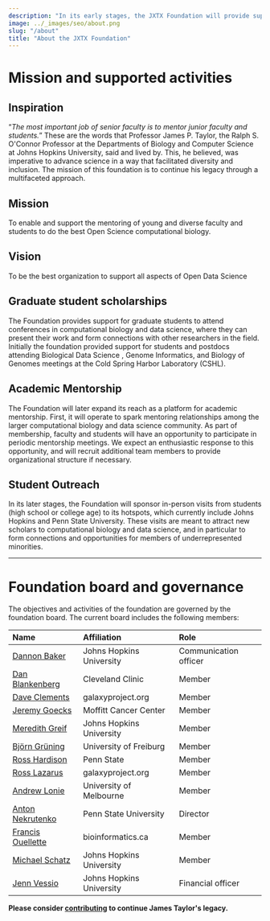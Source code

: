 ```yaml
---
description: "In its early stages, the JXTX Foundation will provide support for graduate students to attend conferences in computational biology and data science, where they can present their work and form connections with other researchers in the field."
image: ../_images/seo/about.png
slug: "/about"
title: "About the JXTX Foundation"
---
```


# Mission and supported activities

## Inspiration

“_The most important job of senior faculty is to mentor junior faculty and students._” These are the words that Professor James P. Taylor, the Ralph S. O'Connor Professor at the Departments of Biology and Computer Science at Johns Hopkins University, said and lived by. This, he believed, was imperative to advance science in a way that facilitated diversity and inclusion. The mission of this foundation is to continue his legacy through a multifaceted approach.

## Mission

To enable and support the mentoring of young and diverse faculty and students to do the best Open Science computational biology.

## Vision

To be the best organization to support all aspects of Open Data Science

## Graduate student scholarships

The Foundation provides support for graduate students to attend conferences in computational biology and data science, where they can present their work and form connections with other researchers in the field. Initially the foundation provided support for students and postdocs attending Biological Data Science , Genome Informatics, and Biology of Genomes meetings at the Cold Spring Harbor Laboratory (CSHL).

## Academic Mentorship

The Foundation will later expand its reach as a platform for academic mentorship. First, it will operate to spark mentoring relationships among the larger computational biology and data science community. As part of membership, faculty and students will have an opportunity to participate in periodic mentorship meetings. We expect an enthusiastic response to this opportunity, and will recruit additional team members to provide organizational structure if necessary.

## Student Outreach

In its later stages, the Foundation will sponsor in-person visits from students (high school or college age) to its hotspots, which currently include Johns Hopkins and Penn State University. These visits are meant to attract new scholars to computational biology and data science, and in particular to form connections and opportunities for members of underrepresented minorities.

---

# Foundation board and governance

The objectives and activities of the foundation are governed by the foundation board. The current board includes the following members:

<table>
<thead>
<tr>
<th align="left">Name</th>
<th align="left">Affiliation</th>
<th align="left">Role</th>
</tr>
</thead>
<tbody>
<tr>
<td><A href="https://www.linkedin.com/in/dannonbaker/">Dannon Baker</A></td>
<td>Johns Hopkins University</td>
<td>Communication officer</td>
</tr>
<tr>
<td><A href="https://www.lerner.ccf.org/computational-medicine/blankenberg/">Dan Blankenberg</A></td>
<td>Cleveland Clinic</td>
<td>Member</td>
</tr>
<tr>
<td><A href="https://www.linkedin.com/in/clements">Dave Clements</A></td>
<td>galaxyproject.org</td>
<td>Member</td>
</tr>
<tr>
<td><A href="https://www.goeckslab.org/">Jeremy Goecks</A></td>
<td>Moffitt Cancer Center</td>
<td>Member</td>
</tr>
<tr>
<td><A href="https://soc.jhu.edu/directory/meredith-greif/">Meredith Greif</A></td>
<td>Johns Hopkins University</td>
<td>Member</td>
</tr>
<tr>
<td><A href="https://github.com/bgruening">Björn Grüning</A></td>
<td>University of Freiburg</td>
<td>Member</td>
</tr>
<tr>
<td><A href="https://science.psu.edu/bmb/people/rch8">Ross Hardison</A></td>
<td>Penn State</td>
<td>Member</td>
</tr>
<tr>
<td><A href="https://www.linkedin.com/in/rosslazarus/?originalSubdomain=au">Ross Lazarus</A></td>
<td>galaxyproject.org</td>
<td>Member</td>
</tr>
<tr>
<td><A href="https://www.biocommons.org.au/lb-andrew">Andrew Lonie</A></td>
<td>University of Melbourne</td>
<td>Member</td>
</tr>
<tr>
<td><A href="https://nekrut.github.io/lab_site/">Anton Nekrutenko</A></td>
<td>Penn State University</td>
<td>Director</td>
</tr>
<tr>
<td><A href="https://www.linkedin.com/in/francisouellette/?originalSubdomain=ca">Francis Ouellette</A></td>
<td>bioinformatics.ca</td>
<td>Member</td>
</tr>
<tr>
<td><A href="https://schatz-lab.org/">Michael Schatz</A></td>
<td>Johns Hopkins University</td>
<td>Member</td>
</tr>
<tr>
<td><A href="https://www.linkedin.com/in/jennifer-vessio-a67522244/">Jenn Vessio</A></td>
<td>Johns Hopkins University</td>
<td>Financial officer</td>
</tr>
</tbody>
</table>

**Please consider [contributing][1] to continue James Taylor's legacy.**

[1]: /donate
